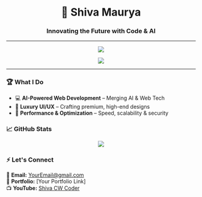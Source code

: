 <h1 align="center">🚀 Shiva Maurya</h1>
<h3 align="center">Innovating the Future with Code & AI</h3>

---

<p align="center">
  <img src="https://skillicons.dev/icons?i=html,css,js,react,python,github,ai" />
</p>

<p align="center">
  <img src="https://github-readme-stats.vercel.app/api?username=YourGitHubUsername&show_icons=true&theme=radical&count_private=true" />
</p>

---

### 🏆 **What I Do**
- 💻 **AI-Powered Web Development** – Merging AI & Web Tech  
- 🎨 **Luxury UI/UX** – Crafting premium, high-end designs  
- 🚀 **Performance & Optimization** – Speed, scalability & security  

### 📈 **GitHub Stats**
<p align="center">
  <img src="https://github-readme-streak-stats.herokuapp.com/?user=YourGitHubUsername&theme=dark&hide_border=false" />
</p>

### ⚡ **Let's Connect**
📩 **Email:** YourEmail@gmail.com  
🔗 **Portfolio:** [Your Portfolio Link]  
📺 **YouTube:** [Shiva CW Coder](https://www.youtube.com/@ShivaCWCoder)  
